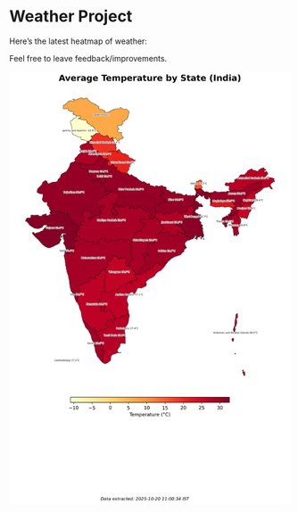 # Weather Project

Here’s the latest heatmap of weather:

Feel free to leave feedback/improvements.

![India Heatmap](docs/assets/india_heatmap.png?v=F5C8FD)
